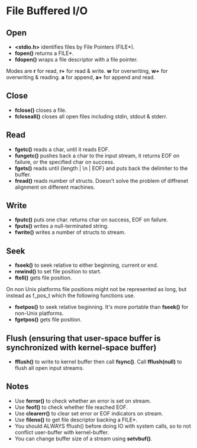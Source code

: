 # File Buffered I/O
## Open
- **<stdio.h>** identifies files by File Pointers (FILE*).
- **fopen()** returns a FILE*.
- **fdopen()** wraps a file descriptor with a file pointer.

Modes are **r** for read, **r+** for read & write. **w** for overwriting, **w+** for overwriting & reading. **a** for append, **a+** for append and read.

## Close
- **fclose()** closes a file.
- **fcloseall()** closes all open files including stdin, stdout & stderr.

## Read
- **fgetc()** reads a char, until it reads EOF.
- **fungetc()** pushes back a char to the input stream, it returns EOF on failure, or the specified char on success.
- **fgets()** reads until {length | \n | EOF} and puts back the delimiter to the buffer.
- **fread()** reads number of structs. Doesn't solve the problem of diffrenet alignment on different machines.

## Write
- **fputc()** puts one char. returns char on success, EOF on failure.
- **fputs()** writes a null-terminated string.
- **fwrite()** writes a number of structs to stream.

## Seek
- **fseek()** to seek relative to either beginning, current or end.
- **rewind()** to set file position to start.
- **ftell()** gets file position.

On non Unix platforms file positions might not be represented as long, but instead as f_pos_t which the following functions use.
- **fsetpos()** to seek relative beginning. It's more portable than **fseek()** for non-Unix platforms.
- **fgetpos()** gets file position.

## Flush (ensuring that user-space buffer is synchronized with kernel-space buffer)
- **fflush()** to write to kernel buffer then call **fsync()**. Call **fflush(null)** to flush all open input streams.

## Notes
- Use **ferror()** to check whether an error is set on stream.
- Use **feof()** to check whether file reached EOF.
- Use **clearerr()** to clear set error or EOF indicators on stream.    
- Use **fileno()** to get file descriptor backing a FILE*.
- You should ALWAYS fflush() before doing IO with system calls, so to not conflict user-buffer with kernel-buffer.
- You can change buffer size of a stream using **setvbuf()**.